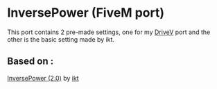 # InversePower (FiveM port)
This port contains 2 pre-made settings, one for my [DriveV](https://github.com/Weilher420/DriveV_Fivem_port) port and the other is the basic setting made by ikt.

## Based on : <br /> ##
[InversePower (2.0)](https://www.gta5-mods.com/scripts/inversepower) by [ikt](https://github.com/ikt32)<br />
